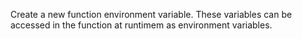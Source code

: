 Create a new function environment variable. These variables can be accessed in the function at runtimem as environment variables.